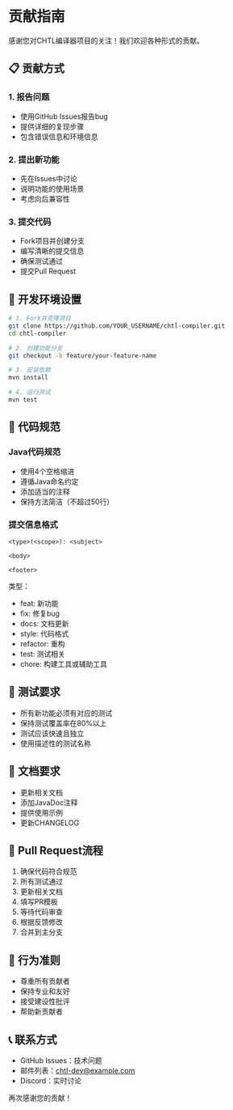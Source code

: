 # 贡献指南

感谢您对CHTL编译器项目的关注！我们欢迎各种形式的贡献。

## 📋 贡献方式

### 1. 报告问题
- 使用GitHub Issues报告bug
- 提供详细的复现步骤
- 包含错误信息和环境信息

### 2. 提出新功能
- 先在Issues中讨论
- 说明功能的使用场景
- 考虑向后兼容性

### 3. 提交代码
- Fork项目并创建分支
- 编写清晰的提交信息
- 确保测试通过
- 提交Pull Request

## 🔧 开发环境设置

```bash
# 1. Fork并克隆项目
git clone https://github.com/YOUR_USERNAME/chtl-compiler.git
cd chtl-compiler

# 2. 创建功能分支
git checkout -b feature/your-feature-name

# 3. 安装依赖
mvn install

# 4. 运行测试
mvn test
```

## 📝 代码规范

### Java代码规范
- 使用4个空格缩进
- 遵循Java命名约定
- 添加适当的注释
- 保持方法简洁（不超过50行）

### 提交信息格式
```
<type>(<scope>): <subject>

<body>

<footer>
```

类型：
- feat: 新功能
- fix: 修复bug
- docs: 文档更新
- style: 代码格式
- refactor: 重构
- test: 测试相关
- chore: 构建工具或辅助工具

## 🧪 测试要求

- 所有新功能必须有对应的测试
- 保持测试覆盖率在80%以上
- 测试应该快速且独立
- 使用描述性的测试名称

## 📄 文档要求

- 更新相关文档
- 添加JavaDoc注释
- 提供使用示例
- 更新CHANGELOG

## 🚀 Pull Request流程

1. 确保代码符合规范
2. 所有测试通过
3. 更新相关文档
4. 填写PR模板
5. 等待代码审查
6. 根据反馈修改
7. 合并到主分支

## 🤝 行为准则

- 尊重所有贡献者
- 保持专业和友好
- 接受建设性批评
- 帮助新贡献者

## 📞 联系方式

- GitHub Issues：技术问题
- 邮件列表：chtl-dev@example.com
- Discord：实时讨论

再次感谢您的贡献！